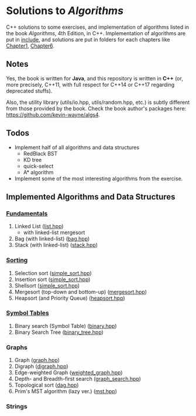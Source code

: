 # Solutions to *Algorithms*

C++ solutions to some exercises, and implementation of algorithms listed in the
book *Algorithms*, 4th Edition, in C++. Implementation of algorithms are put in
[include](include/), and solutions are put in folders for each
chapters like [Chapter1](Chapter1/), [Chapter6](Chapter6/).

## Notes

Yes, the book is written for **Java**, and this repository is written in
**C++** (or, more precisely, C++11, with full respect for C++14 or C++17
regarding deprecated stuffs).

Also, the utility library (utils/io.hpp, utils/random.hpp, etc.) is
subtly different from those provided by the book. Check the book author's
packages here: https://github.com/kevin-wayne/algs4.

## Todos

- Implement half of all algorithms and data structures
  - RedBlack BST
  - KD tree
  - quick-select
  - A* algorithm
- Implement some of the most interesting algorithms from the exercise.

## Implemented Algorithms and Data Structures

### [Fundamentals](include/fundamentals/)

1. Linked List ([list.hpp](include/fundamentals/list.hpp))
    - with linked-list mergesort
0. Bag (with linked-list) ([bag.hpp](include/fundamentals/bag.hpp))
0. Stack (with linked-list) ([stack.hpp](include/fundamentals/stack.hpp))

### [Sorting](include/sorting/)

1. Selection sort ([simple_sort.hpp](include/sorting/simple_sort.hpp))
0. Insertion sort ([simple_sort.hpp](include/sorting/simple_sort.hpp))
0. Shellsort ([simple_sort.hpp](include/sorting/simple_sort.hpp))
0. Mergesort (top-down and bottom-up) ([mergesort.hpp](include/sorting/mergesort.hpp))
0. Heapsort (and Priority Queue) ([heapsort.hpp](include/sorting/heapsort.hpp))

### [Symbol Tables](include/symbol_tables/)

1. Binary search (Symbol Table) ([binary.hpp](include/symbol_tables/binary.hpp))
0. Binary Search Tree ([binary_tree.hpp](include/symbol_tables/binary_tree.hpp))

### Graphs

1. Graph ([graph.hpp](include/graphs/graph.hpp))
0. Digraph ([digraph.hpp](include/graphs/digraph.hpp))
0. Edge-weighted Graph ([weighted_graph.hpp](include/graphs/weighted_graph.hpp))
0. Depth- and Breadth-first search ([graph_search.hpp](include/graphs/graph_search.hpp))
0. Topological sort ([dag.hpp](include/graphs/dag.hpp))
0. Prim's MST algorithm (lazy ver.) ([mst.hpp](include/graphs/mst.hpp))

### Strings

<!-- Algorithms and Data Structures : Complete List

-- Chapter 1, basics --
1. Stack (with resizing array)  (todo)
2. Stack (with linked-list)
3. FIFO queue                   (todo)
4. Bag

-- Chapter 2, sort  --
1. Selection sort
2. Insertion sort
3. Shellsort
4. Top-down mergesort
5. Bottom-up mergesort
6. Quicksort (todo)
7. Quicksort with 3-way partitioning (todo)
8. Priority Queue
9. Heapsort

-- Chapter 3, search--
1. Sequential Search Symbol Table (todo)
2. Binary Search Symbol Table
3. Binary Search Tree Symbol Table class
4. Red-black Binary Search Tree Symbol Table class (todo)
    - @NOTE: Implement a complete RBBST if schedule allows.
    - @NOTE: Try to refer to the STL implementation.
5. Separate Chaining Hash Symbol Table (todo)
6. Linear Probing Hash Symbol Table (todo)

-- Chapter 4, graph --
1. Adjacency-list Graph class
2. Depth-first search for paths
3. Breadth-first search for paths
4. Depth-first search for connected components    (todo)
5. Adjacency-list Directed Digraph class          (todo)
6. Reachability / Directed Depth-first search     (todo)
    - Depth-first directed paths                  (todo)
    - Breadth-first directed paths                (todo)
7. Directed cycle       (todo)
8. Depth-first Order    
9. Topological sort     
10. Kosaraju strong connected components   (todo)
-- weighted graph --
11. Edge Weighted Graph class
    - Edge class                 
12. Lazy version of Prim's MST
13. Eager version of Prim's MST   (todo)
  - needs IndexPQ (no implemented)
-- weighted directed graph --
14. Edge-weighted Directed Graph class  (todo)
    - Directed Weighted Edge class      (todo)
15. Dijkstra's shortest-path            (todo)
16. Shortest-path in edge-weighted DAG  (todo)
17. Bellman-ford shortest-path          (todo)

-- Chapter 5, strings --
1. Least-significant-digit-first string sort (todo)
2. Most-significant-digit-first string sort (todo)
3. Three-way string quicksort (todo)
-- trie --
4. Trie Symbol Table class (todo)
5. Ternary Search Trie Symbol Table (todo)
-- substring search --
6. Knuth-Morris-Pratt substring search (todo)
    - @NOTE: very hard to understand; worthwhile to implement.
7. Boyer-Moore substring search (todo)
8. Rabin-Karp fingerprint search (todo)
9. Regular expression pattern matching (todo)
-- data compression --
10. Huffman compression (todo)
11. LZW compression and expansion (todo)

## Addition Algorithms List

1. Quick-select (todo; page 346)
0. A* algorithm (page 358)
0. AVL tree (page 452)
0. kd-tree (http://algs4.cs.princeton.edu/92search/ and http://algs4.cs.princeton.edu/lectures/99GeometricSearch-2x2.pdf)
0. B-tree (page 872)
0. B*-tree (page 924)

end of the list -->
